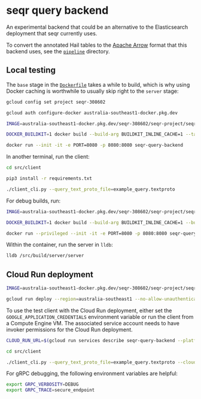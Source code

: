 # seqr query backend

An experimental backend that could be an alternative to the Elasticsearch deployment that seqr currently uses.

To convert the annotated Hail tables to the [Apache Arrow](https://arrow.apache.org/) format that this backend uses, see the [`pipeline`](pipeline) directory.

## Local testing

The `base` stage in the [`Dockerfile`](Dockerfile) takes a while to build, which is why
using Docker caching is worthwhile to usually skip right to the `server` stage:

```bash
gcloud config set project seqr-308602

gcloud auth configure-docker australia-southeast1-docker.pkg.dev

IMAGE=australia-southeast1-docker.pkg.dev/seqr-308602/seqr-project/seqr-query-backend:latest

DOCKER_BUILDKIT=1 docker build --build-arg BUILDKIT_INLINE_CACHE=1 --tag seqr-query-backend --cache-from=$IMAGE .

docker run --init -it -e PORT=8080 -p 8080:8080 seqr-query-backend
```

In another terminal, run the client:

```bash
cd src/client

pip3 install -r requirements.txt

./client_cli.py --query_text_proto_file=example_query.textproto
```

For debug builds, run:

```bash
IMAGE=australia-southeast1-docker.pkg.dev/seqr-308602/seqr-project/seqr-query-backend:debug

DOCKER_BUILDKIT=1 docker build --build-arg BUILDKIT_INLINE_CACHE=1 --build-arg CMAKE_BUILD_TYPE=Debug --target server --cache-from=$IMAGE --tag seqr-query-backend-debug .

docker run --privileged --init -it -e PORT=8080 -p 8080:8080 seqr-query-backend-debug
```

Within the container, run the server in `lldb`:

```bash
lldb /src/build/server/server
```

## Cloud Run deployment

```bash
IMAGE=australia-southeast1-docker.pkg.dev/seqr-308602/seqr-project/seqr-query-backend:latest

gcloud run deploy --region=australia-southeast1 --no-allow-unauthenticated --concurrency=1 --max-instances=100 --cpu=4 --memory=8Gi --service-account=seqr-query-backend@seqr-308602.iam.gserviceaccount.com --image=$IMAGE seqr-query-backend
```

To use the test client with the Cloud Run deployment, either set the
`GOOGLE_APPLICATION_CREDENTIALS` environment variable or run the client from a Compute
Engine VM. The associated service account needs to have invoker permissions for the
Cloud Run deployment.

```bash
CLOUD_RUN_URL=$(gcloud run services describe seqr-query-backend --platform managed --region australia-southeast1 --format 'value(status.url)')

cd src/client

./client_cli.py --query_text_proto_file=example_query.textproto --cloud_run_url=$CLOUD_RUN_URL
```

For gRPC debugging, the following environment variables are helpful:

```bash
export GRPC_VERBOSITY=DEBUG
export GRPC_TRACE=secure_endpoint
```
